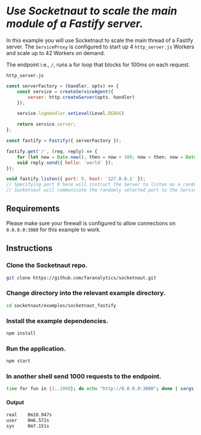 # *Use Socketnaut to scale the main module of a Fastify server.*

In this example you will use Socketnaut to scale the main thread of a Fastify server.  The `ServiceProxy` is configured to start up 4 `http_server.js` Workers and scale up to 42 Workers on demand.

The endpoint i.e., `/`, runs a for loop that blocks for 100ms on each request.

`http_server.js`
```js
const serverFactory = (handler, opts) => {
    const service = createServiceAgent({
        server: http.createServer(opts, handler)
    });

    service.logHandler.setLevel(Level.DEBUG)

    return service.server;
};

const fastify = Fastify({ serverFactory });

fastify.get('/', (req, reply) => {
    for (let now = Date.now(), then = now + 100; now < then; now = Date.now()); // Block for 100 milliseconds.
    void reply.send({ hello: 'world' });
});

void fastify.listen({ port: 0, host: '127.0.0.1' }); 
// Specifying port 0 here will instruct the Server to listen on a random port.  
// Socketnaut will communicate the randomly selected port to the ServiceProxy.
```

## Requirements
Please make sure your firewall is configured to allow connections on `0.0.0.0:3080` for this example to work.

## Instructions

### Clone the Socketnaut repo.
```bash
git clone https://github.com/faranalytics/socketnaut.git
```
### Change directory into the relevant example directory.
```bash
cd socketnaut/examples/socketnaut_fastify
```
### Install the example dependencies.
```bash
npm install
```
### Run the application.
```bash
npm start
```
### In another shell send 1000 requests to the endpoint.
```bash
time for fun in {1..1000}; do echo "http://0.0.0.0:3080"; done | xargs -n1 -P1000 curl
```
#### Output
```bash
real    0m10.947s
user    0m6.572s
sys     0m7.151s
```
